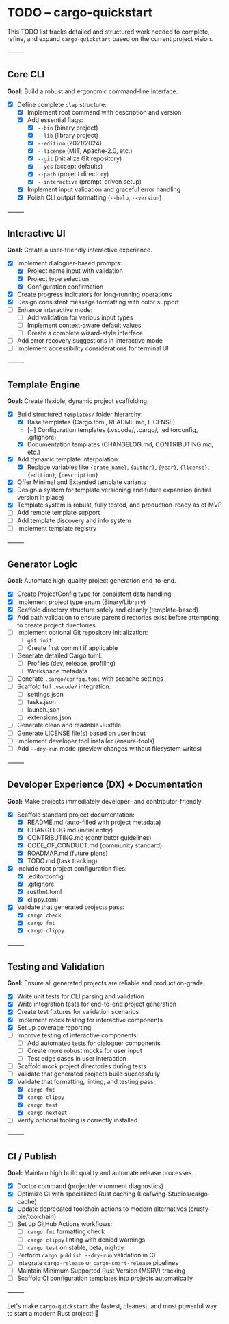 # TODO – cargo-quickstart

This TODO list tracks detailed and structured work needed to complete, refine, and expand `cargo-quickstart` based on the current project vision.

⸻

## Core CLI

**Goal:** Build a robust and ergonomic command-line interface.

-   [x] Define complete `clap` structure:
    -   [x] Implement root command with description and version
    -   [x] Add essential flags:
        -   [x] `--bin` (binary project)
        -   [x] `--lib` (library project)
        -   [x] `--edition` (2021/2024)
        -   [x] `--license` (MIT, Apache-2.0, etc.)
        -   [x] `--git` (initialize Git repository)
        -   [x] `--yes` (accept defaults)
        -   [x] `--path` (project directory)
        -   [x] `--interactive` (prompt-driven setup)
    -   [x] Implement input validation and graceful error handling
    -   [x] Polish CLI output formatting (`--help`, `--version`)

⸻

## Interactive UI

**Goal:** Create a user-friendly interactive experience.

-   [x] Implement dialoguer-based prompts:
    -   [x] Project name input with validation
    -   [x] Project type selection
    -   [x] Configuration confirmation
-   [x] Create progress indicators for long-running operations
-   [x] Design consistent message formatting with color support
-   [ ] Enhance interactive mode:
    -   [ ] Add validation for various input types
    -   [ ] Implement context-aware default values
    -   [ ] Create a complete wizard-style interface
-   [ ] Add error recovery suggestions in interactive mode
-   [ ] Implement accessibility considerations for terminal UI

⸻

## Template Engine

**Goal:** Create flexible, dynamic project scaffolding.

-   [x] Build structured `templates/` folder hierarchy:
    -   [x] Base templates (Cargo.toml, README.md, LICENSE)
    -   [~] Configuration templates (.vscode/, .cargo/, .editorconfig, .gitignore)
    -   [x] Documentation templates (CHANGELOG.md, CONTRIBUTING.md, etc.)
-   [x] Add dynamic template interpolation:
    -   [x] Replace variables like `{crate_name}`, `{author}`, `{year}`, `{license}`, `{edition}`, `{description}`
-   [x] Offer Minimal and Extended template variants
-   [x] Design a system for template versioning and future expansion (initial version in place)
-   [x] Template system is robust, fully tested, and production-ready as of MVP
-   [ ] Add remote template support
-   [ ] Add template discovery and info system
-   [ ] Implement template registry

⸻

## Generator Logic

**Goal:** Automate high-quality project generation end-to-end.

-   [x] Create ProjectConfig type for consistent data handling
-   [x] Implement project type enum (Binary/Library)
-   [x] Scaffold directory structure safely and cleanly (template-based)
-   [x] Add path validation to ensure parent directories exist before attempting to create project directories
-   [ ] Implement optional Git repository initialization:
    -   [ ] `git init`
    -   [ ] Create first commit if applicable
-   [ ] Generate detailed Cargo.toml:
    -   [ ] Profiles (dev, release, profiling)
    -   [ ] Workspace metadata
-   [ ] Generate `.cargo/config.toml` with sccache settings
-   [ ] Scaffold full `.vscode/` integration:
    -   [ ] settings.json
    -   [ ] tasks.json
    -   [ ] launch.json
    -   [ ] extensions.json
-   [ ] Generate clean and readable Justfile
-   [ ] Generate LICENSE file(s) based on user input
-   [ ] Implement developer tool installer (ensure-tools)
-   [ ] Add `--dry-run` mode (preview changes without filesystem writes)

⸻

## Developer Experience (DX) + Documentation

**Goal:** Make projects immediately developer- and contributor-friendly.

-   [x] Scaffold standard project documentation:
    -   [x] README.md (auto-filled with project metadata)
    -   [x] CHANGELOG.md (initial entry)
    -   [x] CONTRIBUTING.md (contributor guidelines)
    -   [x] CODE_OF_CONDUCT.md (community standard)
    -   [x] ROADMAP.md (future plans)
    -   [x] TODO.md (task tracking)
-   [x] Include root project configuration files:
    -   [x] .editorconfig
    -   [x] .gitignore
    -   [x] rustfmt.toml
    -   [x] clippy.toml
-   [x] Validate that generated projects pass:
    -   [x] `cargo check`
    -   [x] `cargo fmt`
    -   [x] `cargo clippy`

⸻

## Testing and Validation

**Goal:** Ensure all generated projects are reliable and production-grade.

-   [x] Write unit tests for CLI parsing and validation
-   [x] Write integration tests for end-to-end project generation
-   [x] Create test fixtures for validation scenarios
-   [x] Implement mock testing for interactive components
-   [x] Set up coverage reporting
-   [ ] Improve testing of interactive components:
    -   [ ] Add automated tests for dialoguer components
    -   [ ] Create more robust mocks for user input
    -   [ ] Test edge cases in user interaction
-   [ ] Scaffold mock project directories during tests
-   [ ] Validate that generated projects build successfully
-   [x] Validate that formatting, linting, and testing pass:
    -   [x] `cargo fmt`
    -   [x] `cargo clippy`
    -   [x] `cargo test`
    -   [x] `cargo nextest`
-   [ ] Verify optional tooling is correctly installed

⸻

## CI / Publish

**Goal:** Maintain high build quality and automate release processes.

-   [x] Doctor command (project/environment diagnostics)
-   [x] Optimize CI with specialized Rust caching (Leafwing-Studios/cargo-cache)
-   [x] Update deprecated toolchain actions to modern alternatives (crusty-pie/toolchain)
-   [ ] Set up GitHub Actions workflows:
    -   [ ] `cargo fmt` formatting check
    -   [ ] `cargo clippy` linting with denied warnings
    -   [ ] `cargo test` on stable, beta, nightly
-   [ ] Perform `cargo publish --dry-run` validation in CI
-   [ ] Integrate `cargo-release` or `cargo-smart-release` pipelines
-   [ ] Maintain Minimum Supported Rust Version (MSRV) tracking
-   [ ] Scaffold CI configuration templates into projects automatically

⸻

Let's make `cargo-quickstart` the fastest, cleanest, and most powerful way to start a modern Rust project! 🐹
